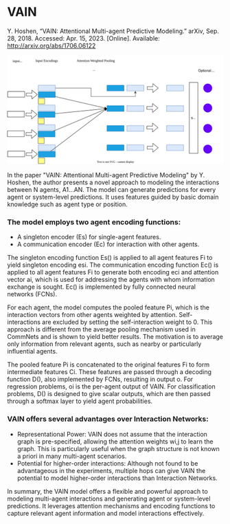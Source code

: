 # VAIN

Y. Hoshen, “VAIN: Attentional Multi-agent Predictive Modeling.” arXiv, Sep. 28, 2018. Accessed: Apr. 15, 2023. [Online]. Available: http://arxiv.org/abs/1706.06122

![VAIN architecture as in paper](https://raw.githubusercontent.com/hasithz/CommRL_docs/5c23a6b274e4f5f2f115ee4b651979681b72a7dc/assets/images/VAIN.drawio.svg)

<!-- A schematic of a single-hop VAIN: i) The agent features Fi are embedded by singleton encoder Es() to yield encoding es i and communications encoder Ec() to yield vector ec i and attention vector ai ii) For each agent an attention-weighted sum of all embeddings ec i is computed Pi = ∑ j wi,j ∗ ec j. The attention weights wi,j are computed by a Softmax over −||ai − aj||2. The diagonal wi,i is set to zero to exclude self-interactions. iii) The singleton codes es i are concatenated with the pooled feature Pi to yield intermediate feature Ci iv) The feature is passed through decoding network D() to yield per-agent vector oi. For Regression: oi is the final output of the network. vii) For Classification: oi is scalar and is passed through a Softmax.



In this section we model the interaction between N agents denoted by A1...AN . The output can be either be a prediction for every agent or a system-level prediction (e.g. predict which agent will act next). Although it is possible to use multiple hops, our presentation here only uses a single hop (and they did not help in our experiments). Features are extracted for every agent Ai and we denote the features by Fi. The features are guided by basic domain knowledge (such as agent type or position).

We use two agent encoding functions: i) a singleton encoder for single-agent features Es() ii) A communication encoder for interaction with other agents Ec(). The singleton encoding function Es() is applied on all agent features Fi to yield singleton encoding es i

We define the communication encoding function Ec(). The encoding function is applied to all agent features Fi to yield both encoding ec i and attention vector ai. The attention vector is used for addressing the agents with whom information exchange is sought. Ec() is implemented by fully connected neural networks (from now FCNs).

For each agent we compute the pooled feature Pi, the interaction vectors from other agents weighted by attention. We exclude self-interactions by setting the self-interaction weight to 0:

This is in contrast to the average pooling mechanism used in CommNets and we show that it yields better results. The motivation is to average only information from relevant agents (e.g. nearby or particularly influential agents). The weights wi,j = Sof tmaxj(−||ai − aj||2) give a measure of the interaction between agents. Although naively this operation scales quadratically in the number of agents, it is multiplied by the feature dimension rather by a full E() evaluation and is therefore significantly smaller than the cost of the (linear number) of E() calculations carried out by the algorithm. In case the number of agents is very large (>1000) the cost can still be mitigated: The Softmax operation often yields a sparse matrix, in such cases the interaction can be modeled by the K-Nearest neighbors (measured by attention). The calculation is far cheaper than evaluating Ec() O(N 2) times as in IN. In cases where even this cheap operation is too expensive we recommend to default to CommNets which truly have an O(N) complexity. The pooled-feature Pi is concatenated to the original features Fi to form intermediate features Ci

The features Ci are passed through decoding function D() which is also implemented by FCNs. The result is denoted by o

For regression problems, oi is the per-agent output of VAIN. For classification problems, D() is designed to give scalar outputs. The result is passed through a softmax layer yielding agent probabilities:

everal advantages of VAIN over Interaction Networks [9] are apparent: Representational Power: VAIN does not assume that the interaction graph is pre-specified (in fact the attention weights wi,j learn the graph). Pre-specifying the graph structure is advantageous when it is clearly known e.g. spring-systems where locality makes a significant difference. In many multi-agent scenarios the graph structure is not known apriori. Multiple-hops can give VAIN the potential to model higher-order interactions than IN, although this was not found to be advantageous in our experiments. -->

In the paper "VAIN: Attentional Multi-agent Predictive Modeling" by Y. Hoshen, the author presents a novel approach to modeling the interactions between N agents, A1...AN. The model can generate predictions for every agent or system-level predictions. It uses features guided by basic domain knowledge such as agent type or position.

### The model employs two agent encoding functions:

-    A singleton encoder (Es) for single-agent features.
-    A communication encoder (Ec) for interaction with other agents.

The singleton encoding function Es() is applied to all agent features Fi to yield singleton encoding esi. The communication encoding function Ec() is applied to all agent features Fi to generate both encoding eci and attention vector ai, which is used for addressing the agents with whom information exchange is sought. Ec() is implemented by fully connected neural networks (FCNs).

For each agent, the model computes the pooled feature Pi, which is the interaction vectors from other agents weighted by attention. Self-interactions are excluded by setting the self-interaction weight to 0. This approach is different from the average pooling mechanism used in CommNets and is shown to yield better results. The motivation is to average only information from relevant agents, such as nearby or particularly influential agents.

The pooled feature Pi is concatenated to the original features Fi to form intermediate features Ci. These features are passed through a decoding function D(), also implemented by FCNs, resulting in output o. For regression problems, oi is the per-agent output of VAIN. For classification problems, D() is designed to give scalar outputs, which are then passed through a softmax layer to yield agent probabilities.

### VAIN offers several advantages over Interaction Networks:

-    Representational Power: VAIN does not assume that the interaction graph is pre-specified, allowing the attention weights wi,j to learn the graph. This is particularly useful when the graph structure is not known a priori in many multi-agent scenarios.
-    Potential for higher-order interactions: Although not found to be advantageous in the experiments, multiple hops can give VAIN the potential to model higher-order interactions than Interaction Networks.

In summary, the VAIN model offers a flexible and powerful approach to modeling multi-agent interactions and generating agent or system-level predictions. It leverages attention mechanisms and encoding functions to capture relevant agent information and model interactions effectively.